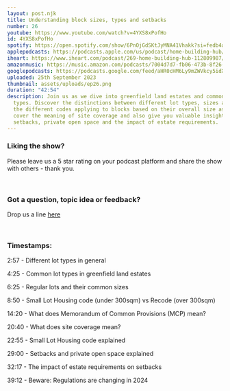 ```yaml
---
layout: post.njk
title: Understanding block sizes, types and setbacks
number: 26
youtube: https://www.youtube.com/watch?v=4YXS8xPofHo
id: 4YXS8xPofHo
spotify: https://open.spotify.com/show/6PnOjGdSKtJyMNA41Vhakk?si=fedb4a7c83d24054
applepodcasts: https://podcasts.apple.com/us/podcast/home-building-hub/id1681936589
iheart: https://www.iheart.com/podcast/269-home-building-hub-112809987/
amazonmusic: https://music.amazon.com/podcasts/7004d7d7-fb06-473b-8f26-8ce9992cac11/home-building-hub
googlepodcasts: https://podcasts.google.com/feed/aHR0cHM6Ly9mZWVkcy5idXp6c3Byb3V0LmNvbS8yMTM5MTU1LnJzcw==
uploaded: 25th September 2023
thumbnail: assets/uploads/ep26.png
duration: "42:54"
description: Join us as we dive into greenfield land estates and common lot
  types. Discover the distinctions between different lot types, sizes and even
  the different codes applying to blocks based on their overall size as well. We
  cover the meaning of site coverage and also give you valuable insights into
  setbacks, private open space and the impact of estate requirements.
---
```

### Liking the show?

Please leave us a 5 star rating on your podcast platform and share the show with others - thank you.

<br>

### Got a question, topic idea or feedback?

Drop us a line <a href="/contact" id="contact-us" target="_blank">here</a>

<br>

### Timestamps:

2:57 - Different lot types in general

4:25 - Common lot types in greenfield land estates

6:25 - Regular lots and their common sizes

8:50 - Small Lot Housing code (under 300sqm) vs Recode (over 300sqm)

14:20 - What does Memorandum of Common Provisions (MCP) mean?

20:40 - What does site coverage mean?

22:55 - Small Lot Housing code explained 

29:00 - Setbacks and private open space explained

32:17 - The impact of estate requirements on setbacks

39:12 - Beware: Regulations are changing in 2024
